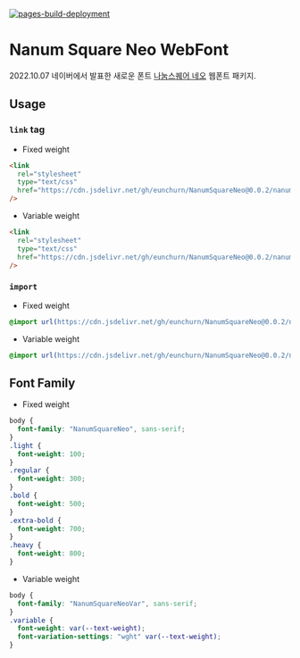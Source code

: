 [![pages-build-deployment](https://github.com/eunchurn/NanumSquareNeo/actions/workflows/pages/pages-build-deployment/badge.svg)](https://github.com/eunchurn/NanumSquareNeo/actions/workflows/pages/pages-build-deployment)

# Nanum Square Neo WebFont

2022.10.07 네이버에서 발표한 새로운 폰트 [나눔스퀘어 네오](https://campaign.naver.com/nanumsquare_neo) 웹폰트 패키지.

## Usage

### `link` tag

- Fixed weight

```html
<link
  rel="stylesheet"
  type="text/css"
  href="https://cdn.jsdelivr.net/gh/eunchurn/NanumSquareNeo@0.0.2/nanumsquareneo.css"
/>
```

- Variable weight

```html
<link
  rel="stylesheet"
  type="text/css"
  href="https://cdn.jsdelivr.net/gh/eunchurn/NanumSquareNeo@0.0.2/nanumsquareneovar.css"
/>
```

### `import`

- Fixed weight

```css
@import url(https://cdn.jsdelivr.net/gh/eunchurn/NanumSquareNeo@0.0.2/nanumsquareneo.css);
```

- Variable weight

```css
@import url(https://cdn.jsdelivr.net/gh/eunchurn/NanumSquareNeo@0.0.2/nanumsquareneovar.css);
```

## Font Family

- Fixed weight

```css
body {
  font-family: "NanumSquareNeo", sans-serif;
}
.light {
  font-weight: 100;
}
.regular {
  font-weight: 300;
}
.bold {
  font-weight: 500;
}
.extra-bold {
  font-weight: 700;
}
.heavy {
  font-weight: 800;
}
```

- Variable weight

```css
body {
  font-family: "NanumSquareNeoVar", sans-serif;
}
.variable {
  font-weight: var(--text-weight);
  font-variation-settings: "wght" var(--text-weight);
}
```
